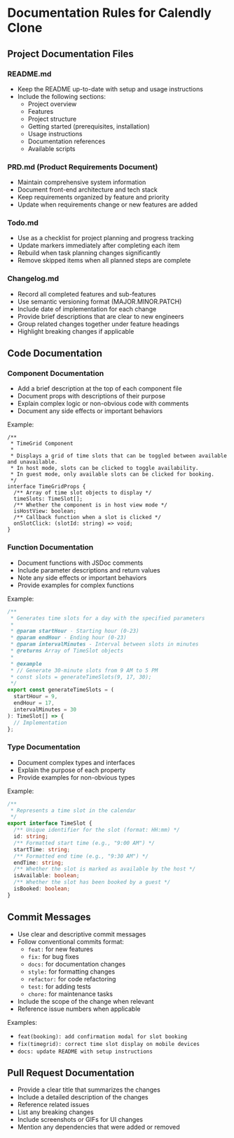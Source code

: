 # Documentation Rules for Calendly Clone

## Project Documentation Files

### README.md
- Keep the README up-to-date with setup and usage instructions
- Include the following sections:
  - Project overview
  - Features
  - Project structure
  - Getting started (prerequisites, installation)
  - Usage instructions
  - Documentation references
  - Available scripts

### PRD.md (Product Requirements Document)
- Maintain comprehensive system information
- Document front-end architecture and tech stack
- Keep requirements organized by feature and priority
- Update when requirements change or new features are added

### Todo.md
- Use as a checklist for project planning and progress tracking
- Update markers immediately after completing each item
- Rebuild when task planning changes significantly
- Remove skipped items when all planned steps are complete

### Changelog.md
- Record all completed features and sub-features
- Use semantic versioning format (MAJOR.MINOR.PATCH)
- Include date of implementation for each change
- Provide brief descriptions that are clear to new engineers
- Group related changes together under feature headings
- Highlight breaking changes if applicable

## Code Documentation

### Component Documentation
- Add a brief description at the top of each component file
- Document props with descriptions of their purpose
- Explain complex logic or non-obvious code with comments
- Document any side effects or important behaviors

Example:
```tsx
/**
 * TimeGrid Component
 * 
 * Displays a grid of time slots that can be toggled between available and unavailable.
 * In host mode, slots can be clicked to toggle availability.
 * In guest mode, only available slots can be clicked for booking.
 */
interface TimeGridProps {
  /** Array of time slot objects to display */
  timeSlots: TimeSlot[];
  /** Whether the component is in host view mode */
  isHostView: boolean;
  /** Callback function when a slot is clicked */
  onSlotClick: (slotId: string) => void;
}
```

### Function Documentation
- Document functions with JSDoc comments
- Include parameter descriptions and return values
- Note any side effects or important behaviors
- Provide examples for complex functions

Example:
```typescript
/**
 * Generates time slots for a day with the specified parameters
 * 
 * @param startHour - Starting hour (0-23)
 * @param endHour - Ending hour (0-23)
 * @param intervalMinutes - Interval between slots in minutes
 * @returns Array of TimeSlot objects
 * 
 * @example
 * // Generate 30-minute slots from 9 AM to 5 PM
 * const slots = generateTimeSlots(9, 17, 30);
 */
export const generateTimeSlots = (
  startHour = 9,
  endHour = 17,
  intervalMinutes = 30
): TimeSlot[] => {
  // Implementation
};
```

### Type Documentation
- Document complex types and interfaces
- Explain the purpose of each property
- Provide examples for non-obvious types

Example:
```typescript
/**
 * Represents a time slot in the calendar
 */
export interface TimeSlot {
  /** Unique identifier for the slot (format: HH:mm) */
  id: string;
  /** Formatted start time (e.g., "9:00 AM") */
  startTime: string;
  /** Formatted end time (e.g., "9:30 AM") */
  endTime: string;
  /** Whether the slot is marked as available by the host */
  isAvailable: boolean;
  /** Whether the slot has been booked by a guest */
  isBooked: boolean;
}
```

## Commit Messages

- Use clear and descriptive commit messages
- Follow conventional commits format:
  - `feat:` for new features
  - `fix:` for bug fixes
  - `docs:` for documentation changes
  - `style:` for formatting changes
  - `refactor:` for code refactoring
  - `test:` for adding tests
  - `chore:` for maintenance tasks
- Include the scope of the change when relevant
- Reference issue numbers when applicable

Examples:
- `feat(booking): add confirmation modal for slot booking`
- `fix(timegrid): correct time slot display on mobile devices`
- `docs: update README with setup instructions`

## Pull Request Documentation

- Provide a clear title that summarizes the changes
- Include a detailed description of the changes
- Reference related issues
- List any breaking changes
- Include screenshots or GIFs for UI changes
- Mention any dependencies that were added or removed 